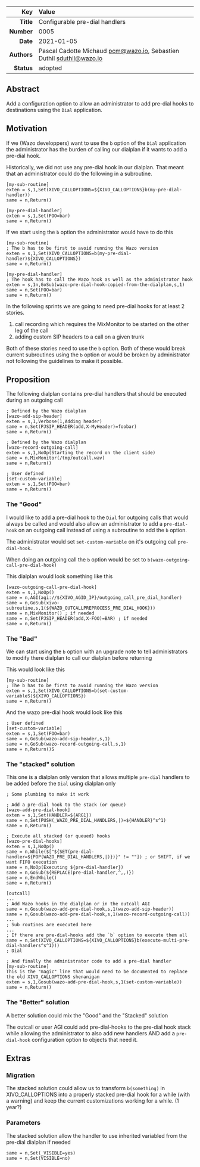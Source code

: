 | Key | Value |
| ---: | :--- |
| **Title** | Configurable pre-dial handlers |
| **Number** | 0005 |
| **Date** | 2021-01-05 |
| **Authors** | Pascal Cadotte Michaud <pcm@wazo.io>, Sebastien Duthil <sduthil@wazo.io> |
| **Status** | adopted |

## Abstract

Add a configuration option to allow an administrator to add pre-dial hooks to
destinations using the `Dial` application.

## Motivation

If we (Wazo developpers) want to use the `b` option of the `Dial` application the administrator
has the burden of calling our dialplan if it wants to add a pre-dial hook.

Historically, we did not use any pre-dial hook in our dialplan. That meant that an administrator
could do the following in a subroutine.

```
[my-sub-routine]
exten = s,1,Set(XIVO_CALLOPTIONS=${XIVO_CALLOPTIONS}b(my-pre-dial-handler))
same = n,Return()

[my-pre-dial-handler]
exten = s,1,Set(FOO=bar)
same = n,Return()
```

If we start using the `b` option the administrator would have to do this

```
[my-sub-routine]
; The b has to be first to avoid running the Wazo version
exten = s,1,Set(XIVO_CALLOPTIONS=b(my-pre-dial-handler)${XIVO_CALLOPTIONS})
same = n,Return()

[my-pre-dial-handler]
; The hook has to call the Wazo hook as well as the administrator hook
exten = s,1n,GoSub(wazo-pre-dial-hook-copied-from-the-dialplan,s,1)
same = n,Set(FOO=bar)
same = n,Return()
```

In the following sprints we are going to need pre-dial hooks for at least 2 stories.

1. call recording which requires the MixMonitor to be started on the other leg of the call
2. adding custom SIP headers to a call on a given trunk

Both of these stories need to use the `b` option. Both of these would break current subroutines
using the `b` option or would be broken by administrator not following the guidelines to make it possible.


## Proposition

The following dialplan contains pre-dial handlers that should be executed during an outgoing call

```
; Defined by the Wazo dialplan
[wazo-add-sip-header]
exten = s,1,Verbose(1,Adding header)
same = n,Set(PJSIP_HEADER(add,X-MyHeader)=foobar)
same = n,Return()

; Defined by the Wazo dialplan
[wazo-record-outgoing-call]
exten = s,1,NoOp(Starting the record on the client side)
same = n,MixMonitor(/tmp/outcall.wav)
same = n,Return()

; User defined
[set-custom-variable]
exten = s,1,Set(FOO=bar)
same = n,Return()
```

### The "Good"

I would like to add a pre-dial hook to the `Dial` for outgoing calls that would always be called
and would also allow an administrator to add a `pre-dial-hook` on an outgoing call instead of using a
subroutine to add the `b` option.

The administrator would set `set-custom-variable` on it's outgoing call `pre-dial-hook`.

When doing an outgoing call the `b` option would be set to `b(wazo-outgoing-call-pre-dial-hook)`

This dialplan would look something like this

```
[wazo-outgoing-call-pre-dial-hook]
exten = s,1,NoOp()
same = n,AGI(agi://${XIVO_AGID_IP}/outgoing_call_pre_dial_handler)
same = n,GoSub(xivo-subroutine,s,1(${WAZO_OUTCALLPREPROCESS_PRE_DIAL_HOOK}))
same = n,MixMonitor() ; if needed
same = n,Set(PJSIP_HEADER(add,X-FOO)=BAR) ; if needed
same = n,Return()
```

### The "Bad"

We can start using the `b` option with an upgrade note to tell administrators to
modify there dialplan to call our dialplan before returning

This would look like this

```
[my-sub-routine]
; The b has to be first to avoid running the Wazo version
exten = s,1,Set(XIVO_CALLOPTIONS=b(set-custom-variableS)${XIVO_CALLOPTIONS})
same = n,Return()
```

And the wazo pre-dial hook would look like this

```
; User defined
[set-custom-variable]
exten = s,1,Set(FOO=bar)
same = n,GoSub(wazo-add-sip-header,s,1)
same = n,GoSub(wazo-record-outgoing-call,s,1)
same = n,Return()S
```

### The "stacked" solution

This one is a dialplan only version that allows multiple `pre-dial` handlers
to be added before the `Dial` using dialplan only

```
; Some plumbing to make it work

; Add a pre-dial hook to the stack (or queue)
[wazo-add-pre-dial-hook]
exten = s,1,Set(HANDLER=${ARG1})
same = n,Set(PUSH(_WAZO_PRE_DIAL_HANDLERS,|)=${HANDLER}^s^1)
same = n,Return()

; Execute all stacked (or queued) hooks
[wazo-pre-dial-hooks]
exten = s,1,NoOp()
same = n,While($["${SET(pre-dial-handler=${POP(WAZO_PRE_DIAL_HANDLERS,|)})}" != ""]) ; or SHIFT, if we want FIFO execution
same = n,NoOp(Executing ${pre-dial-handler})
same = n,GoSub(${REPLACE(pre-dial-handler,^,,)})
same = n,EndWhile()
same = n,Return()

[outcall]
...
; Add Wazo hooks in the dialplan or in the outcall AGI
same = n,Gosub(wazo-add-pre-dial-hook,s,1(wazo-add-sip-header))
same = n,Gosub(wazo-add-pre-dial-hook,s,1(wazo-record-outgoing-call))
...
; Sub routines are executed here
...
; If there are pre-dial-hooks add the `b` option to execute them all
same = n,Set(XIVO_CALLOPTIONS=${XIVO_CALLOPTIONS}b(execute-multi-pre-dial-handlers^s^1)))
; Dial

; And finally the administrator code to add a pre-dial handler
[my-sub-routine]
This is the "magic" line that would need to be documented to replace the old XIVO_CALLOPTIONS shenanigan
exten = s,1,Gosub(wazo-add-pre-dial-hook,s,1(set-custom-variable))
same = n,Return()
```

### The "Better" solution

A better solution could mix the "Good" and the "Stacked" solution

The outcall or user AGI could add pre-dial-hooks to the pre-dial hook stack while allowing
the administrator to also add new handlers AND add a `pre-dial-hook` configuration option
to objects that need it.

## Extras

### Migration

The stacked solution could allow us to transform `b(something)` in XIVO_CALLOPTIONS into a
properly stacked pre-dial hook for a while (with a warning) and keep the current customizations
working for a while. (1 year?)


### Parameters

The stacked solution allow the handler to use inherited variabled from the pre-dial dialplan if needed

```
same = n,Set(_VISIBLE=yes)
same = n,Set(VISIBLE=no)
```
